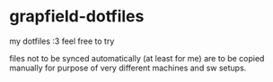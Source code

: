 # grapfield-dotfiles
my dotfiles :3 feel free to try


files not to be synced automatically (at least for me) are to be copied manually for purpose of very different machines and sw setups.
